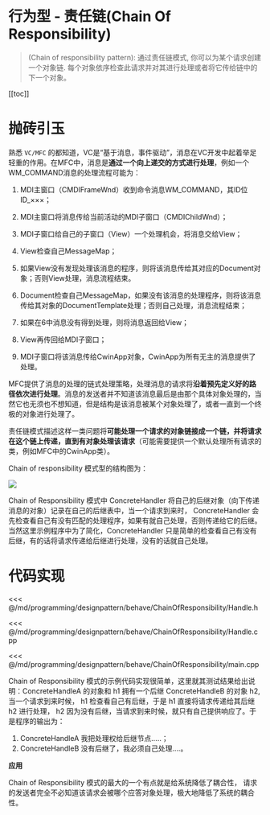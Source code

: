 # 行为型 - 责任链(Chain Of Responsibility)

> (Chain of responsibility pattern): 通过责任链模式, 你可以为某个请求创建一个对象链. 每个对象依序检查此请求并对其进行处理或者将它传给链中的下一个对象。

​[[toc]]

# 抛砖引玉

熟悉 `VC/MFC` 的都知道，VC是“基于消息，事件驱动”，消息在VC开发中起着举足轻重的作用。在MFC中，消息是**通过一个向上递交的方式进行处理**，例如一个WM_COMMAND消息的处理流程可能为：

1. MDI主窗口（CMDIFrameWnd）收到命令消息WM_COMMAND，其ID位ID_×××；

2. MDI主窗口将消息传给当前活动的MDI子窗口（CMDIChildWnd）；

3. MDI子窗口给自己的子窗口（View）一个处理机会，将消息交给View；

4. View检查自己MessageMap；

5. 如果View没有发现处理该消息的程序，则将该消息传给其对应的Document对象；否则View处理，消息流程结束。

6. Document检查自己MessageMap，如果没有该消息的处理程序，则将该消息传给其对象的DocumentTemplate处理；否则自己处理，消息流程结束；

7. 如果在6中消息没有得到处理，则将消息返回给View；

8. View再传回给MDI子窗口；

9. MDI子窗口将该消息传给CwinApp对象，CwinApp为所有无主的消息提供了处理。

MFC提供了消息的处理的链式处理策略，处理消息的请求将**沿着预先定义好的路径依次进行处理**。消息的发送者并不知道该消息最后是由那个具体对象处理的，当然它也无须也不想知道，但是结构是该消息被某个对象处理了，或者一直到一个终极的对象进行处理了。

责任链模式描述这样一类问题将**可能处理一个请求的对象链接成一个链，并将请求在这个链上传递，直到有对象处理该请求**（可能需要提供一个默认处理所有请求的类，例如MFC中的CwinApp类）。

Chain of responsibility 模式型的结构图为：

![](/_images/programming/designpattern/behave/ChainOfResponsibility.png)

Chain of Responsibility 模式中 ConcreteHandler 将自己的后继对象（向下传递消息的对象）记录在自己的后继表中，当一个请求到来时， ConcreteHandler 会先检查看自己有没有匹配的处理程序，如果有就自己处理，否则传递给它的后继。当然这里示例程序中为了简化，ConcreteHandler 只是简单的检查看自己有没有后继，有的话将请求传递给后继进行处理，没有的话就自己处理。

# 代码实现

<<< @/md/programming/designpattern/behave/ChainOfResponsibility/Handle.h

<<< @/md/programming/designpattern/behave/ChainOfResponsibility/Handle.cpp

<<< @/md/programming/designpattern/behave/ChainOfResponsibility/main.cpp

Chain of Responsibility 模式的示例代码实现很简单，这里就其测试结果给出说明：ConcreteHandleA 的对象和 h1 拥有一个后继 ConcreteHandleB 的对象 h2,当一个请求到来时候， h1 检查看自己有后继，于是 h1 直接将请求传递给其后继 h2 进行处理， h2 因为没有后继，当请求到来时候，就只有自己提供响应了。于是程序的输出为：

1. ConcreteHandleA 我把处理权给后继节点.....；
2. ConcreteHandleB 没有后继了，我必须自己处理....。

**应用**

Chain of Responsibility 模式的最大的一个有点就是给系统降低了耦合性， 请求的发送者完全不必知道该请求会被哪个应答对象处理，极大地降低了系统的耦合性。
